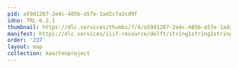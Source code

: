 ```yaml
---
pid: a59d1287-2e4c-485b-a57e-1ad2cfa2cd9f
idno: TRL-6.2.1
thumbnail: https://dlc.services/thumbs/7/4/a59d1287-2e4c-485b-a57e-1ad2cfa2cd9f/full/400,339/0/default.jpg
manifest: https://dlc.services/iiif-resource/delft/string1string2string3/kaartenproject-2007/TRL-6.2.1
order: '227'
layout: map
collection: kaartenproject
---
```

